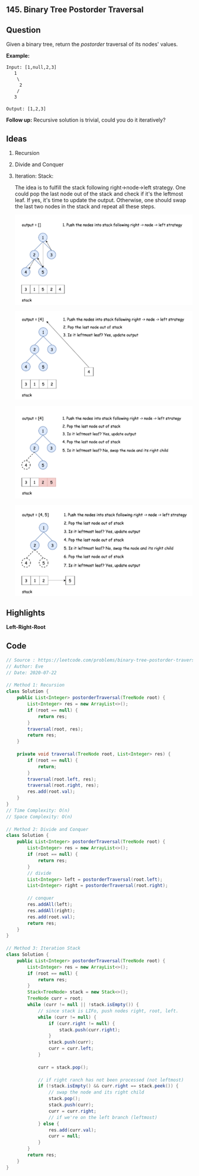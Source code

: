 ## 145. Binary Tree Postorder Traversal

## Question

Given a binary tree, return the *postorder* traversal of its nodes' values.

**Example:**

```
Input: [1,null,2,3]
   1
    \
     2
    /
   3

Output: [1,2,3]
```

**Follow up:** Recursive solution is trivial, could you do it iteratively?

## Ideas

1. Recursion

2. Divide and Conquer

3. Iteration: Stack: 

   The idea is to fulfill the stack following right->node->left strategy. One could pop the last node out of the stack and check if it's the leftmost leaf. If yes, it's time to update the output. Otherwise, one should swap the last two nodes in the stack and repeat all these steps.

   ![145_1](https://github.com/evegogogo/LeetCode/blob/master/images/145_1.png)

   ![145](https://github.com/evegogogo/LeetCode/blob/master/images/145.png)

   ![145_2](https://github.com/evegogogo/LeetCode/blob/master/images/145_2.png)

   ![145_3](https://github.com/evegogogo/LeetCode/blob/master/images/145_3.png)

## Highlights

**Left-Right-Root**

## Code

```java
// Source : https://leetcode.com/problems/binary-tree-postorder-traversal/
// Author: Eve
// Date: 2020-07-22

// Method 1: Recursion
class Solution {
    public List<Integer> postorderTraversal(TreeNode root) {
        List<Integer> res = new ArrayList<>();
        if (root == null) {
            return res;
        }
        traversal(root, res);
        return res;
    }
    
    private void traversal(TreeNode root, List<Integer> res) {
        if (root == null) {
            return;
        }
        traversal(root.left, res);
        traversal(root.right, res);
        res.add(root.val);
    }
}
// Time Complexity: O(n)
// Space Complexity: O(n)

// Method 2: Divide and Conquer
class Solution {
    public List<Integer> postorderTraversal(TreeNode root) {
        List<Integer> res = new ArrayList<>();
        if (root == null) {
            return res;
        }
        // divide
        List<Integer> left = postorderTraversal(root.left);
        List<Integer> right = postorderTraversal(root.right);
        
        // conquer
        res.addAll(left);
        res.addAll(right);
        res.add(root.val);
        return res;
    }
}

// Method 3: Iteration Stack
class Solution {
    public List<Integer> postorderTraversal(TreeNode root) {
        List<Integer> res = new ArrayList<>();
        if (root == null) {
            return res;
        }
        Stack<TreeNode> stack = new Stack<>();
        TreeNode curr = root;
        while (curr != null || !stack.isEmpty()) {
            // since stack is LIFo, push nodes right, root, left.
            while (curr != null) {
                if (curr.right != null) {
                    stack.push(curr.right);
                }
                stack.push(curr);
                curr = curr.left;
            }
            
            curr = stack.pop();
            
            // if right ranch has not been processed (not leftmost)
            if (!stack.isEmpty() && curr.right == stack.peek()) {
                // swap the node and its right child
                stack.pop();
                stack.push(curr);
                curr = curr.right;
                // if we're on the left branch (leftmost)
            } else {
                res.add(curr.val);
                curr = null;
            }
        }
        return res;
    }
}
```

